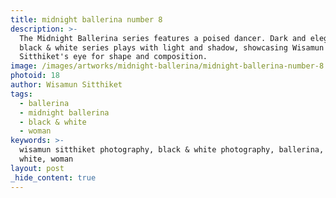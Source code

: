 ```yaml
---
title: midnight ballerina number 8
description: >-
  The Midnight Ballerina series features a poised dancer. Dark and elegant, this
  black & white series plays with light and shadow, showcasing Wisamun
  Sitthiket's eye for shape and composition.
image: /images/artworks/midnight-ballerina/midnight-ballerina-number-8.jpg
photoid: 18
author: Wisamun Sitthiket
tags:
  - ballerina
  - midnight ballerina
  - black & white
  - woman
keywords: >-
  wisamun sitthiket photography, black & white photography, ballerina, black &
  white, woman
layout: post
_hide_content: true
---
```

